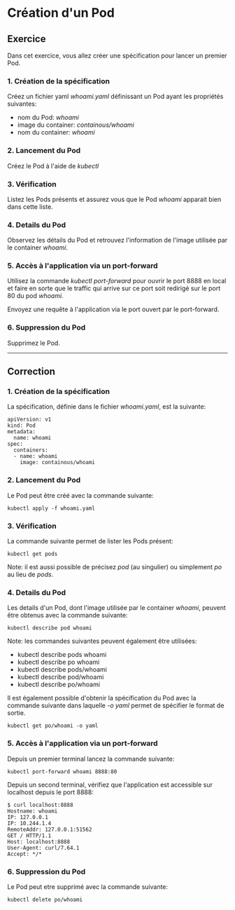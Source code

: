 # Création d'un Pod

## Exercice

Dans cet exercice, vous allez créer une spécification pour lancer un premier Pod.

### 1. Création de la spécification

Créez un fichier yaml *whoami.yaml* définissant un Pod ayant les propriétés suivantes:
- nom du Pod: *whoami*
- image du container: *containous/whoami*
- nom du container: *whoami*

### 2. Lancement du Pod

Créez le Pod à l'aide de *kubectl*

### 3. Vérification

Listez les Pods présents et assurez vous que le Pod *whoami* apparait bien dans cette liste.

### 4. Details du Pod

Observez les détails du Pod et retrouvez l'information de l'image utilisée par le container *whoami*.

### 5. Accès à l'application via un port-forward

Utilisez la commande *kubectl port-forward* pour ouvrir le port 8888 en local et faire en sorte que le traffic qui arrive sur ce port soit redirigé sur le port 80 du pod *whoami*.

Envoyez une requête à l'application via le port ouvert par le port-forward.

### 6. Suppression du Pod

Supprimez le Pod.

---

## Correction

### 1. Création de la spécification

La spécification, définie dans le fichier *whoami.yaml*, est la suivante:

```
apiVersion: v1             
kind: Pod                  
metadata:
  name: whoami
spec:
  containers:
  - name: whoami
    image: containous/whoami
```

### 2. Lancement du Pod

Le Pod peut être créé avec la commande suivante:

```
kubectl apply -f whoami.yaml
```

### 3. Vérification

La commande suivante permet de lister les Pods présent:

```
kubectl get pods
```

Note: il est aussi possible de précisez *pod* (au singulier) ou simplement *po* au lieu de *pods*.

### 4. Details du Pod

Les details d'un Pod, dont l'image utilisée par le container *whoami*, peuvent être obtenus avec la commande suivante:

```
kubectl describe pod whoami
```

Note: les commandes suivantes peuvent également être utilisées:
- kubectl describe pods whoami
- kubectl describe po whoami
- kubectl describe pods/whoami
- kubectl describe pod/whoami
- kubectl describe po/whoami

Il est également possible d'obtenir la spécification du Pod avec la commande suivante dans laquelle *-o yaml* permet de spécifier le format de sortie.

```
kubectl get po/whoami -o yaml
```

### 5. Accès à l'application via un port-forward

Depuis un premier terminal lancez la commande suivante:

```
kubectl port-forward whoami 8888:80
```

Depuis un second terminal, vérifiez que l'application est accessible sur localhost depuis le port 8888:

```
$ curl localhost:8888
Hostname: whoami
IP: 127.0.0.1
IP: 10.244.1.4
RemoteAddr: 127.0.0.1:51562
GET / HTTP/1.1
Host: localhost:8888
User-Agent: curl/7.64.1
Accept: */*
``` 

### 6. Suppression du Pod

Le Pod peut etre supprimé avec la commande suivante:

```
kubectl delete po/whoami
```

